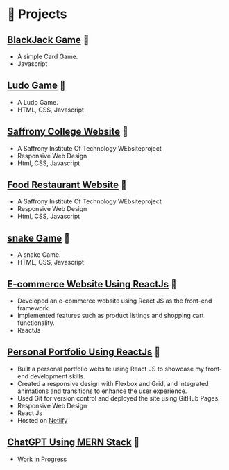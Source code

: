 # 🧪 Projects

## [BlackJack Game](https://github.com/binu0405/BlackJack-Game) 🔗
- A simple Card Game.
- Javascript
<!-- - Hosted on [Github Pages](https://github.com/binu0405/BlackJack-Game)  -->

## [Ludo Game](https://github.com/binu0405/Calculator) 🔗
- A Ludo Game.
- HTML, CSS, Javascript
<!-- - Hosted on [Github Pages](https://github.com/binu0405/Calculator) -->

## [Saffrony College Website](https://github.com/binu0405/Saffrony-Institute-Of-Technology-Website) 🔗
- A Saffrony Institute Of Technology WEbsiteproject
- Responsive Web Design 
- Html, CSS, Javascript

## [Food Restaurant Website](https://github.com/binu0405/Food-Restaurant-Website) 🔗
- A Saffrony Institute Of Technology WEbsiteproject
- Responsive Web Design 
- Html, CSS, Javascript

## [snake Game](https://github.com/binu0405/Snake-Game) 🔗
- A snake Game.
- HTML, CSS, Javascript
<!-- - Hosted on [Github Pages](https://github.com/binu0405/Snake-Game)  -->

## [E-commerce Website Using ReactJs]() 🔗
- Developed an e-commerce website using React JS as the front-end framework.
- Implemented features such as product listings and shopping cart functionality.
- ReactJs
<!-- - Hosted on [Github Pages]() -->


## [Personal Portfolio Using ReactJs]() 🔗
- Built a personal portfolio website using React JS to showcase my front-end development skills.
- Created a responsive design with Flexbox and Grid, and integrated animations and transitions to enhance the user experience. 
- Used Git for version control and deployed the site using GitHub Pages.
- Responsive Web Design 
- React Js
- Hosted on [Netlify](https://binal-portfolio.netlify.app/) 

## [ChatGPT Using MERN Stack]() 🔗
- Work in Progress